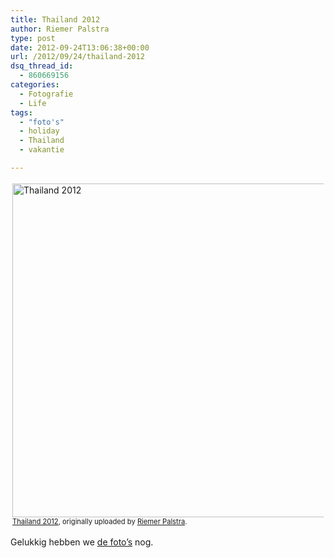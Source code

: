 ```yaml
---
title: Thailand 2012
author: Riemer Palstra
type: post
date: 2012-09-24T13:06:38+00:00
url: /2012/09/24/thailand-2012
dsq_thread_id:
  - 860669156
categories:
  - Fotografie
  - Life
tags:
  - "foto's"
  - holiday
  - Thailand
  - vakantie

---
```

<div style="text-align: left; padding: 3px;">
  <a href="http://www.flickr.com/photos/palstra/8015036240/" title="Thailand 2012 by Riemer Palstra, on Flickr"><img data-recalc-dims="1" loading="lazy" decoding="async" src="https://i0.wp.com/farm9.staticflickr.com/8455/8015036240_21d73757f5_c.jpg?resize=800%2C534" width="800" height="534" alt="Thailand 2012" /></a><br /> <span style="font-size: 0.8em; margin-top: 0px;"><a href="http://www.flickr.com/photos/palstra/8015036240/">Thailand 2012</a>, originally uploaded by <a href="http://www.flickr.com/photos/palstra/">Riemer Palstra</a>.</span>
</div>

Gelukkig hebben we [de foto&#8217;s][1] nog.

 [1]: http://www.flickr.com/photos/palstra/sets/72157631601910341/